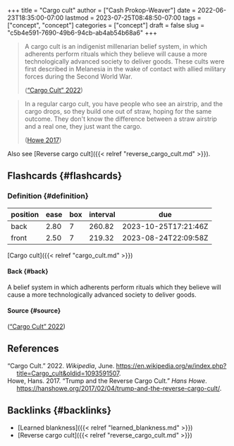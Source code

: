 +++
title = "Cargo cult"
author = ["Cash Prokop-Weaver"]
date = 2022-06-23T18:35:00-07:00
lastmod = 2023-07-25T08:48:50-07:00
tags = ["concept", "concept"]
categories = ["concept"]
draft = false
slug = "c5b4e591-7690-49b6-94cb-ab4ab54b68a6"
+++

> A cargo cult is an indigenist millenarian belief system, in which adherents perform rituals which they believe will cause a more technologically advanced society to deliver goods. These cults were first described in Melanesia in the wake of contact with allied military forces during the Second World War.
>
> (<a href="#citeproc_bib_item_1">“Cargo Cult” 2022</a>)

<!--quoteend-->

> In a regular cargo cult, you have people who see an airstrip, and the cargo drops, so they build one out of straw, hoping for the same outcome. They don't know the difference between a straw airstrip and a real one, they just want the cargo.
>
> (<a href="#citeproc_bib_item_2">Howe 2017</a>)

Also see [Reverse cargo cult]({{< relref "reverse_cargo_cult.md" >}}).


## Flashcards {#flashcards}


### Definition {#definition}

| position | ease | box | interval | due                  |
|----------|------|-----|----------|----------------------|
| back     | 2.80 | 7   | 260.82   | 2023-10-25T17:21:46Z |
| front    | 2.50 | 7   | 219.32   | 2023-08-24T22:09:58Z |

[Cargo cult]({{< relref "cargo_cult.md" >}})


#### Back {#back}

A belief system in which adherents perform rituals which they believe will cause a more technologically advanced society to deliver goods.


#### Source {#source}

(<a href="#citeproc_bib_item_1">“Cargo Cult” 2022</a>)

## References

<style>.csl-entry{text-indent: -1.5em; margin-left: 1.5em;}</style><div class="csl-bib-body">
  <div class="csl-entry"><a id="citeproc_bib_item_1"></a>“Cargo Cult.” 2022. <i>Wikipedia</i>, June. <a href="https://en.wikipedia.org/w/index.php?title=Cargo_cult&oldid=1093591507">https://en.wikipedia.org/w/index.php?title=Cargo_cult&#38;oldid=1093591507</a>.</div>
  <div class="csl-entry"><a id="citeproc_bib_item_2"></a>Howe, Hans. 2017. “Trump and the Reverse Cargo Cult.” <i>Hans Howe</i>. <a href="https://hanshowe.org/2017/02/04/trump-and-the-reverse-cargo-cult/">https://hanshowe.org/2017/02/04/trump-and-the-reverse-cargo-cult/</a>.</div>
</div>


## Backlinks {#backlinks}

-   [Learned blankness]({{< relref "learned_blankness.md" >}})
-   [Reverse cargo cult]({{< relref "reverse_cargo_cult.md" >}})

